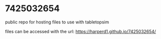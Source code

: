 # 7425032654
public repo for hosting files to use with tabletopsim

files can be accessed with the url:
https://harperd1.github.io/7425032654/


